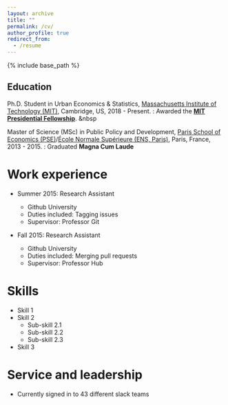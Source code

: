 ```yaml
---
layout: archive
title: ""
permalink: /cv/
author_profile: true
redirect_from:
  - /resume
---
```


{% include base_path %}

## Education

Ph.D. Student in Urban Economics & Statistics, [Massachusetts Institute of Technology (MIT)](https://www.mit.edu/), Cambridge, US, 2018 - Present.
:   Awarded the [**MIT Presidential Fellowship**](https://web.mit.edu/provost/presfellow/).
&nbsp

Master of Science (MSc) in Public Policy and Development, [Paris School of Economics (PSE)](https://www.parisschoolofeconomics.eu/en/)/[École Normale Supérieure (ENS, Paris)](http://www.ens.fr/en), Paris, France, 2013 - 2015.
:   Graduated **Magna Cum Laude**


Work experience
======
* Summer 2015: Research Assistant
  * Github University
  * Duties included: Tagging issues
  * Supervisor: Professor Git

* Fall 2015: Research Assistant
  * Github University
  * Duties included: Merging pull requests
  * Supervisor: Professor Hub

Skills
======
* Skill 1
* Skill 2
  * Sub-skill 2.1
  * Sub-skill 2.2
  * Sub-skill 2.3
* Skill 3

Service and leadership
======
* Currently signed in to 43 different slack teams
